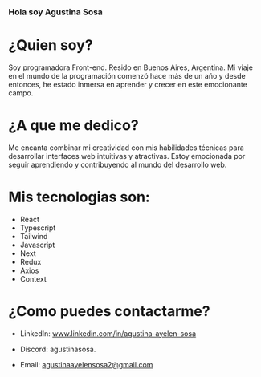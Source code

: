 ### Hola soy Agustina Sosa

# ¿Quien soy?
Soy programadora Front-end. Resido en Buenos Aires, Argentina. Mi viaje en el mundo de la programación comenzó hace más de un año y desde entonces, he estado inmersa en aprender y crecer en este emocionante campo.

# ¿A que me dedico?
Me encanta combinar mi creatividad con mis habilidades técnicas para desarrollar interfaces web intuitivas y atractivas. Estoy emocionada por seguir aprendiendo y contribuyendo al mundo del desarrollo web. 

# Mis tecnologias son: 
- React
- Typescript
- Tailwind
- Javascript
- Next
- Redux 
- Axios
- Context

# ¿Como puedes contactarme?

- LinkedIn: www.linkedin.com/in/agustina-ayelen-sosa

- Discord: agustinasosa.

- Email: agustinaayelensosa2@gmail.com
